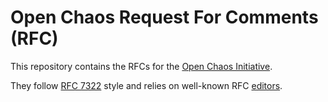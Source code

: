 # Open Chaos Request For Comments (RFC)

This repository contains the RFCs for the [Open Chaos Initiative][oci].

They follow [RFC 7322][rfc7322] style and relies on well-known RFC
[editors][rfceditors].

[oci]: https://openchaos.io/
[rfc7322]: https://tools.ietf.org/html/rfc7322
[rfceditors]: https://www.rfc-editor.org/pubprocess/tools/
